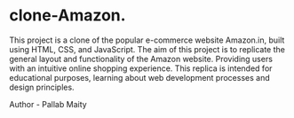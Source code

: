 # clone-Amazon.
This project is a clone of the popular e-commerce website Amazon.in, built using HTML, CSS, and JavaScript. The aim of this project is to replicate the general layout and functionality of the Amazon website.
Providing users with an intuitive online shopping experience. This replica is intended for educational purposes, learning about web development processes and design principles.


Author - Pallab Maity
